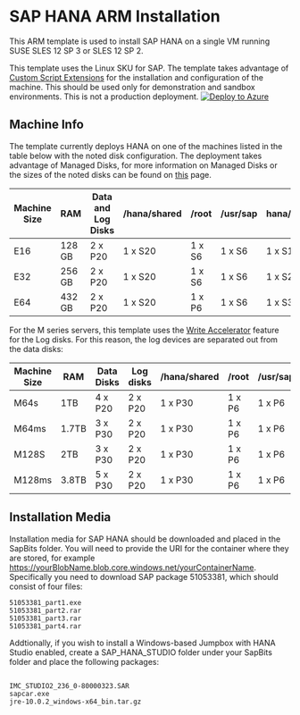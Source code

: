 # SAP HANA ARM Installation
This ARM template is used to install SAP HANA on a single VM running SUSE SLES 12 SP 3 or SLES 12 SP 2.

This template uses the Linux SKU for SAP. 
The template takes advantage of [Custom Script Extensions](https://github.com/Azure/azure-linux-extensions/tree/master/CustomScript) for the installation and configuration of the machine. This should be used only for demonstration and sandbox environments. This is not a production deployment.
[![Deploy to Azure](http://azuredeploy.net/deploybutton.png)](https://portal.azure.com/#create/Microsoft.Template/uri/https%3A%2F%2Fraw.githubusercontent.com%2Fprasroy%2Fhanaonazure%2Fmaster%2Fazuredeploy.json)

## Machine Info
The template currently deploys HANA on one of the machines listed in the table below with the noted disk configuration.  The deployment takes advantage of Managed Disks, for more information on Managed Disks or the sizes of the noted disks can be found on [this](https://docs.microsoft.com/en-us/azure/storage/storage-managed-disks-overview#pricing-and-billing) page.

Machine Size | RAM | Data and Log Disks | /hana/shared | /root | /usr/sap | hana/backup
------------ | --- | ------------------ | ------------ | ----- | -------- | -----------
E16 | 128 GB | 2 x P20 | 1 x S20 | 1 x S6 | 1 x S6 | 1 x S15
E32 | 256 GB | 2 x P20 | 1 x S20 | 1 x S6 | 1 x S6 | 1 x S20
E64 | 432 GB | 2 x P20 | 1 x S20 | 1 x P6 | 1 x S6 | 1 x S30

For the M series servers, this template uses the [Write Accelerator](https://docs.microsoft.com/azure/virtual-machines/linux/how-to-enable-write-accelerator) feature for the Log disks.  For this reason, the log devices are separated out from the data disks:

Machine Size | RAM | Data Disks | Log disks| /hana/shared | /root | /usr/sap | hana/backup
------------ | --- | ------------------ | ------------------ |------------ | ----- | -------- | -----------
M64s | 1TB | 4 x P20 | 2 x P20 | 1 x P30 | 1 x P6 | 1 x P6 | 2 x P30
M64ms | 1.7TB | 3 x P30 | 2 x P20 | 1 x P30 | 1 x P6 | 1 x P6 | 2 x P30
M128S | 2TB | 3 x P30 | 2 x P20 | 1 x P30 | 1 x P6 | 1 x P6 | 2 x P40
M128ms | 3.8TB | 5 x P30 | 2 x P20 | 1 x P30 | 1 x P6 | 1 x P6 | 5 x P50

## Installation Media
Installation media for SAP HANA should be downloaded and placed in the SapBits folder. You will need to provide the URI for the container where they are stored, for example https://yourBlobName.blob.core.windows.net/yourContainerName. Specifically you need to download SAP package 51053381, which should consist of four files:
```
51053381_part1.exe
51053381_part2.rar
51053381_part3.rar
51053381_part4.rar
```

Addtionally, if you wish to install a Windows-based Jumpbox with HANA Studio enabled, create a SAP_HANA_STUDIO folder under your SapBits folder and place the following packages:
```

IMC_STUDIO2_236_0-80000323.SAR
sapcar.exe
jre-10.0.2_windows-x64_bin.tar.gz
